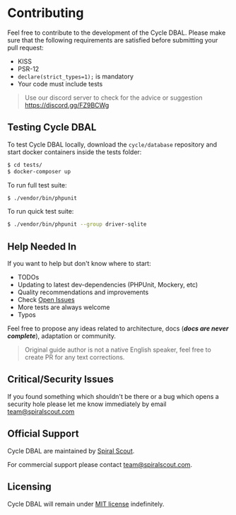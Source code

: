 # Contributing
Feel free to contribute to the development of the Cycle DBAL.
Please make sure that the following requirements are satisfied before submitting your pull request:

* KISS
* PSR-12
* `declare(strict_types=1);` is mandatory
* Your code must include tests

> Use our discord server to check for the advice or suggestion https://discord.gg/FZ9BCWg

## Testing Cycle DBAL
To test Cycle DBAL locally, download the `cycle/database` repository and start docker containers inside the tests folder:

```bash
$ cd tests/
$ docker-composer up
```

To run full test suite:

```bash
$ ./vendor/bin/phpunit 
```

To run quick test suite:

```bash
$ ./vendor/bin/phpunit --group driver-sqlite
```

## Help Needed In
If you want to help but don't know where to start:

* TODOs
* Updating to latest dev-dependencies (PHPUnit, Mockery, etc)
* Quality recommendations and improvements
* Check [Open Issues](https://github.com/cycle/database/issues)
* More tests are always welcome
* Typos

Feel free to propose any ideas related to architecture, docs (___docs are never complete___),  adaptation or community.

> Original guide author is not a native English speaker, feel free to create PR for any text corrections.

## Critical/Security Issues
If you found something which shouldn't be there or a bug which opens a security hole please let me know immediately by email
[team@spiralscout.com](mailto:team@spiralscout.com)

## Official Support
Cycle DBAL are maintained by [Spiral Scout](https://spiralscout.com/).

For commercial support please contact team@spiralscout.com.

## Licensing
Cycle DBAL will remain under [MIT license](/LICENSE) indefinitely.

